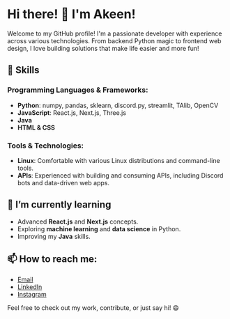 # Hi there! 👋 I'm Akeen!

Welcome to my GitHub profile! I'm a passionate developer with experience across various technologies. From backend Python magic to frontend web design, I love building solutions that make life easier and more fun!

## 🚀 Skills

### Programming Languages & Frameworks:
- **Python**: numpy, pandas, sklearn, discord.py, streamlit, TAlib, OpenCV
- **JavaScript**: React.js, Next.js, Three.js
- **Java**
- **HTML & CSS**
  
### Tools & Technologies:
- **Linux**: Comfortable with various Linux distributions and command-line tools.
- **APIs**: Experienced with building and consuming APIs, including Discord bots and data-driven web apps.

## 🌱 I’m currently learning
- Advanced **React.js** and **Next.js** concepts.
- Exploring **machine learning** and **data science** in Python.
- Improving my **Java** skills.
  
## 📫 How to reach me:
- [Email](akeenkarkare@gmail.com)
- [LinkedIn](https://www.linkedin.com/in/akeen-karkare-5ba430304/)
- [Instagram](https://www.instagram.com/akeen.exe/)

Feel free to check out my work, contribute, or just say hi! 😄
